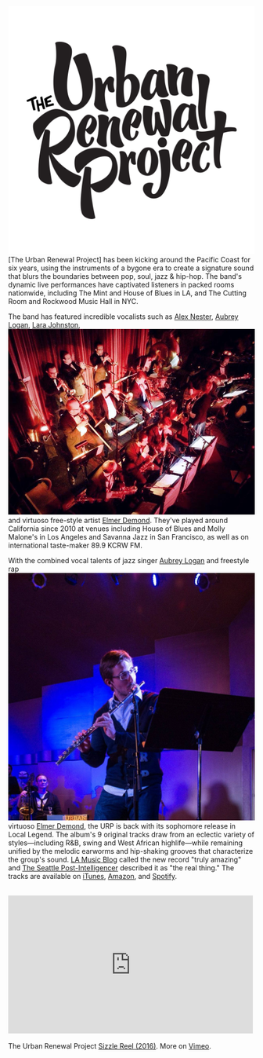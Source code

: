 <a href="http://www.urpmusic.com">
    <img src="/img/urp/urban-renewal-project-logo-light.png"
        alt="Urban Renewal Project logo light"
        class="img-float-left img-zoom-30">
</a>
[The Urban Renewal Project] has been kicking around the Pacific Coast for six
years, using the instruments of a bygone era to create a signature sound that
blurs the boundaries between pop, soul, jazz & hip-hop. The band's dynamic live
performances have captivated listeners in packed rooms nationwide, including The
Mint and House of Blues in LA, and The Cutting Room and Rockwood Music Hall in
NYC.

The band has featured incredible vocalists such as [Alex Nester], [Aubrey
Logan], [Lara Johnston], 
<a href="http://www.urpmusic.com">
    <img src="/img/urp/urban-renewal-project-at-edison.jpg"
        alt="Urban Renewal Project at the Edison Downtown LA"
        class="img-float-right img-zoom-40">
</a>
and virtuoso free-style artist [Elmer Demond]. They've played around California
since 2010 at venues including House of Blues and Molly Malone's in Los Angeles
and Savanna Jazz in San Francisco, as well as on international taste-maker 89.9
KCRW FM. 

With the combined vocal talents of jazz singer [Aubrey Logan] and freestyle rap
<a href="http://www.urpmusic.com">
    <img src="/img/urp/brian-clements-flute-with-urban-renewal-project-at-levitt-pavilion.jpg"
        alt="Brian Clements playing flute with the Urban Renewal Project at the Levitt Pavilion"
        class="img-float-left img-zoom-30">
</a>
virtuoso [Elmer Demond], the URP is back with its sophomore release in Local
Legend. The album's 9 original tracks draw from an eclectic variety of
styles—including R&B, swing and West African highlife—while remaining unified by
the melodic earworms and hip-shaking grooves that characterize the group's
sound. [LA Music Blog] called the new record "truly amazing" and [The Seattle
Post-Intelligencer] described it as "the real thing." The tracks are available
on [iTunes], [Amazon], and [Spotify]. 

<br>

<div id="urp-vimeo-div">
    <iframe
        src="https://player.vimeo.com/video/137559123"
        width="500"
        height="281"
        frameborder="0"
        webkitallowfullscreen mozallowfullscreen allowfullscreen>
    </iframe>
</div>

The Urban Renewal Project [Sizzle Reel (2016)][sizzle]. More on [Vimeo].

[The Urban Renewal Project]: http://www.urpmusic.com/
[Lara Johnston]: http://larajohnston.com/lj/
[Alex Nester]: http://www.alexnester.com/
[Aubrey Logan]: http://aubreylogan.com/
[Elmer Demond]: http://www.elmerdemond.com/
[LA Music Blog]: http://lamusicblog.com/2014/09/featured-artist/featured-artist-the-urban-renewal-project/
[The Seattle Post-Intelligencer]: http://www.seattlepi.com/lifestyle/blogcritics/article/Music-Review-The-Urban-Renewal-Project-Local-5910999.php
[itunes]: http://itunes.apple.com/us/album/local-legend/id910942147?uo=4
[Amazon]: http://amzn.com/B00N9T391G
[Spotify]: http://open.spotify.com/album/6RtF0ZRBGIaqVC9imEo1BR
[sizzle]: https://player.vimeo.com/video/137559123
[Vimeo]: https://vimeo.com/urpmusic
